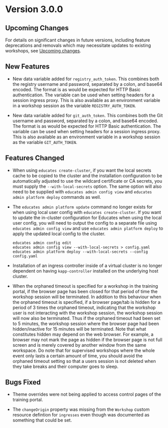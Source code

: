 Version 3.0.0
=============

Upcoming Changes
----------------

For details on significant changes in future versions, including feature
deprecations and removals which may necessitate updates to existing workshops,
see [Upcoming changes](upcoming-changes).

New Features
------------

* New data variable added for `registry_auth_token`. This combines both the
  registry username and password, separated by a colon, and base64 encoded. The
  format is as would be expected for HTTP Basic authentication. The variable can
  be used when setting headers for a session ingress proxy. This is also
  available as an environment variable in a workshop session as the variable
  `REGISTRY_AUTH_TOKEN`.

* New data variable added for `git_auth_token`. This combines both the Git
  username and password, separated by a colon, and base64 encoded. The format is
  as would be expected for HTTP Basic authentication. The variable can be used
  when setting headers for a session ingress proxy. This is also available as an
  environment variable in a workshop session as the variable `GIT_AUTH_TOKEN`.

Features Changed
----------------

* When using `educates create-cluster`, if you want the local secrets cache to
  be copied to the cluster and the installation configuration to be
  automatically adjusted to use the wildcard certificate or CA secrets, you must
  supply the `--with-local-secrets` option. The same option will also need to be
  supplied with `educates admin config view` and `educates admin platform
  deploy` commands as well.

* The `educates admin platform update` command no longer exists for when using
  local user config with `educates create-cluster`. If you want to update the
  in-cluster configuration for Educates when using the local user config, you
  will need to output the config to a separate file using `educates admin config
  view` and use `educates admin platform deploy` to apply the updated local
  config to the cluster.

  ```
  educates admin config edit
  educates admin config view --with-local-secrets > config.yaml
  educates admin platform deploy --with-local-secrets --config config.yaml
  ```

* Installation of an ingress controller inside of a virtual cluster is no
  longer dependent on having `kapp-controller` installed on the underlying
  host cluster.

* When the orphaned timeout is specified for a workshop in the training portal,
  if the browser page has been closed for that period of time the workshop
  session will be terminated. In addition to this behaviour when the orphaned
  timeout is specified, if a browser page/tab is hidden for a period of 3 times
  the orphaned timeout, indicating that the workshop user is not interacting
  with the workshop session, the workshop session will now also be terminated.
  Thus if the orphaned timeout had been set to 5 minutes, the workshop session
  where the browser page had been hidden/inactive for 15 minutes will be
  terminated. Note that what constitutes hidden may depend on the web browser.
  For example, a browser may not mark the page as hidden if the browser page is
  not full screen and is merely covered by another window from the same
  workspace. Do note that for supervised workshops where the whole event only
  lasts a certain amount of time, you should avoid the orphaned timeout setting
  so that a users session is not deleted when they take breaks and their
  computer goes to sleep.

Bugs Fixed
----------

* Theme overrides were not being applied to access control pages of the
  training portal.

* The `changeOrigin` property was missing from the `Workshop` custom resource
  defintion for `ingresses` even though was documented as something that could
  be set.
